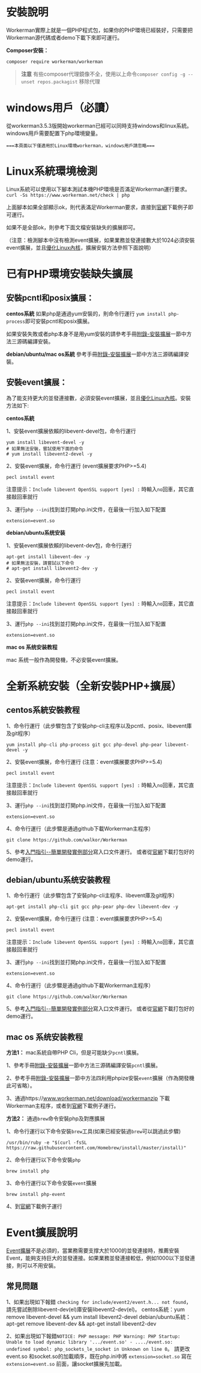 # 安裝說明
Workerman實際上就是一個PHP程式包，如果你的PHP環境已經裝好，只需要把Workerman源代碼或者demo下載下來即可運行。

**Composer安裝：**
```sh
composer require workerman/workerman
```

> **注意**
> 有些composer代理鏡像不全，使用以上命令`composer config -g --unset repos.packagist` 移除代理

# windows用戶（必讀）

從workerman3.5.3版開始workerman已經可以同時支持windows和linux系統。
windows用戶需要配置下php環境變量。

 ` ===本頁面以下僅適用於Linux環境workerman，windows用戶請忽略=== `

# Linux系統環境檢測
Linux系統可以使用以下腳本測試本機PHP環境是否滿足Workerman運行要求。
 `curl -Ss https://www.workerman.net/check | php`

上面腳本如果全部顯示ok，則代表滿足Workerman要求，直接到[官網](https://www.workerman.net/)下載例子即可運行。

如果不是全部ok，則參考下面文檔安裝缺失的擴展即可。

（注意：檢測腳本中沒有檢測event擴展，如果業務並發連接數大於1024必須安裝event擴展，並且[優化Linux內核](../appendices/kernel-optimization.md)，擴展安裝方法參照下面說明）

# 已有PHP環境安裝缺失擴展

## 安裝pcntl和posix擴展：

**centos系統**
如果php是通過yum安裝的，則命令行運行 ```yum install php-process```即可安裝pcntl和posix擴展。


如果安裝失敗或者php本身不是用yum安裝的請參考手冊[附錄-安裝擴展](../appendices/install-extension.md)一節中方法三源碼編譯安裝。

**debian/ubuntu/mac os系統**
參考手冊[附錄-安裝擴展](../appendices/install-extension.md)一節中方法三源碼編譯安裝。


## 安裝event擴展：
為了能支持更大的並發連接數，必須安裝event擴展，並且[優化Linux內核](../appendices/kernel-optimization.md)。安裝方法如下:

**centos系統**

1、安裝event擴展依賴的libevent-devel包，命令行運行
```shell
yum install libevent-devel -y
# 如果無法安裝，嘗試使用下面的命令
# yum install libevent2-devel -y
```

2、安裝event擴展，命令行運行
(event擴展要求PHP>=5.4)
```shell
pecl install event
```
注意提示：```Include libevent OpenSSL support [yes] :``` 時輸入```no```回車，其它直接敲回車就行

3、運行```php --ini```找到並打開php.ini文件，在最後一行加入如下配置
```shell
extension=event.so
```

**debian/ubuntu系统安装**

1、安裝event擴展依賴的libevent-dev包，命令行運行
```shell
apt-get install libevent-dev -y
# 如果無法安裝，請嘗試以下命令
# apt-get install libevent2-dev -y
```

2、安裝event擴展，命令行運行
```shell
pecl install event
```
注意提示：```Include libevent OpenSSL support [yes] :``` 時輸入```no```回車，其它直接敲回車就行

3、運行```php --ini```找到並打開php.ini文件，在最後一行加入如下配置
```shell
extension=event.so
```


**mac os 系统安装教程**

mac 系统一般作為開發機，不必安裝event擴展。


# 全新系統安裝（全新安裝PHP+擴展）

## centos系統安裝教程

1、命令行運行（此步驟包含了安裝php-cli主程序以及pcntl、posix、libevent庫及git程序）
```shell
yum install php-cli php-process git gcc php-devel php-pear libevent-devel -y
```

2、安裝event擴展，命令行運行
(注意：event擴展要求PHP>=5.4)
```shell
pecl install event
```
注意提示：```Include libevent OpenSSL support [yes] :``` 時輸入```no```回車，其它直接敲回車就行

3、運行```php --ini```找到並打開php.ini文件，在最後一行加入如下配置
```shell
extension=event.so
```

4、命令行運行（此步驟是通過github下載Workerman主程序）
```shell
git clone https://github.com/walkor/Workerman
```

5、參考[入門指引--簡單開發實例部分](../getting-started/simple-example.md)寫入口文件運行。
或者從[官網](https://www.workerman.net/)下載打包好的demo運行。


## debian/ubuntu系统安装教程

1、命令行運行（此步驟包含了安裝php-cli主程序、libevent庫及git程序）
```shell
apt-get install php-cli git gcc php-pear php-dev libevent-dev -y
```

2、安裝event擴展，命令行運行
(注意：event擴展要求PHP>=5.4)
```shell
pecl install event
```
注意提示：```Include libevent OpenSSL support [yes] :``` 時輸入```no```回車，其它直接敲回車就行

3、運行```php --ini```找到並打開php.ini文件，在最後一行加入如下配置
```shell
extension=event.so
```


4、命令行運行（此步驟是通過github下載Workerman主程序）
```shell
git clone https://github.com/walkor/Workerman
```

5、參考[入門指引--簡單開發實例部分](../getting-started/simple-example.md)寫入口文件運行。
或者從[官網](https://www.workerman.net/)下載打包好的demo運行。


## mac os 系统安装教程
**方法1：** mac系統自帶PHP Cli，但是可能缺少```pcntl```擴展。

1、參考手冊[附錄-安裝擴展](../appendices/install-extension.md)一節中方法三源碼編譯安裝```pcntl```擴展。

2、參考手冊[附錄-安裝擴展](../appendices/install-extension.md)一節中方法四利用phpize安裝```event```擴展（作為開發機此可省略）。

3、通過https://www.workerman.net/download/workermanzip 下載Workerman主程序，或者到[官網](https://www.workerman.net/)下載例子運行。

**方法2：** 通過```brew```命令安裝php及對應擴展

1、命令行運行以下命令安裝```brew```工具(如果已經安裝過```brew```可以跳過此步驟)
```shell
/usr/bin/ruby -e "$(curl -fsSL https://raw.githubusercontent.com/Homebrew/install/master/install)"
```

2、命令行運行以下命令安裝```php```
```shell
brew install php
```

3、命令行運行以下命令安裝```event```擴展
```shell
brew install php-event    
```

4、到[官網](https://www.workerman.net/)下載例子運行


# Event擴展說明
[Event擴展](https://php.net/manual/zh/book.event.php)不是必須的，當業務需要支撑大於1000的並發連接時，推薦安裝Event，能夠支持巨大的並發連接。如果業務並發連接較低，例如1000以下並發連接，則可以不用安裝。

## 常見問題
1、如果出現如下報錯 `checking for include/event2/event.h... not found`，請先嘗試刪除libevent-dev(el)庫安裝libevent2-dev(el)。
centos系統：yum remove libevent-devel && yum install libevent2-devel
debian/ubuntu系統：apt-get remove libevent-dev && apt-get install libevent2-dev

2、如果出現如下報錯`NOTICE: PHP message: PHP Warning: PHP Startup: Unable to load dynamic library '.../event.so' - ..../event.so: undefined symbol: php_sockets_le_socket in Unknown on line 0`。
請更改event.so 和socket.so的加載順序，既在php.ini中將 `extension=socket.so` 寫在 `extension=event.so` 前面，讓socket擴展先加載。

